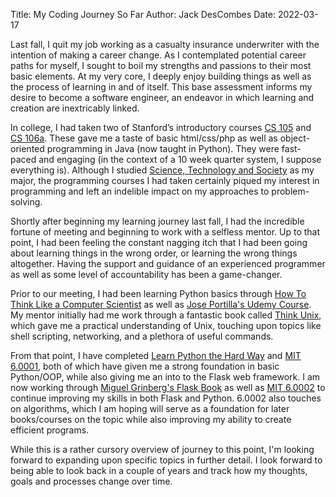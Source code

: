 Title: My Coding Journey So Far
Author: Jack DesCombes
Date: 2022-03-17

Last fall, I quit my job working as a casualty insurance underwriter with the intention of making a career change. As I contemplated potential career paths for myself, I sought to boil my strengths and passions to their most basic elements. At my very core, I deeply enjoy building things as well as the process of learning in and of itself. This base assessment informs my desire to become a software engineer, an endeavor in which learning and creation are inextricably linked. 

In college, I had taken two of Stanford’s introductory courses [CS 105](https://web.stanford.edu/class/cs105/) and [CS 106a](https://web.stanford.edu/class/cs106a/). These gave me a taste of basic html/css/php as well as object-oriented programming in Java (now taught in Python). They were fast-paced and engaging (in the context of a 10 week quarter system, I suppose everything is). Although I studied [Science, Technology and Society](https://sts.stanford.edu) as my major, the programming courses I had taken certainly piqued my interest in programming and left an indelible impact on my approaches to problem-solving. 

Shortly after beginning my learning journey last fall, I had the incredible fortune of meeting and beginning to work with a selfless mentor. Up to that point, I had been feeling the constant nagging itch that I had been going about learning things in the wrong order, or learning the wrong things altogether. Having the support and guidance of an experienced programmer as well as some level of accountability has been a game-changer.

Prior to our meeting, I had been learning Python basics through [How To Think Like a Computer Scientist](https://runestone.academy/ns/books/published/thinkcspy/index.html) as well as [Jose Portilla's Udemy Course](https://www.udemy.com/course/complete-python-bootcamp/learn/lecture/20662956?start=15#content). My mentor initially had me work through a fantastic book called [Think Unix](https://www.amazon.com/Think-UNIX-Jon-Lasser/dp/078972376X), which gave me a practical understanding of Unix, touching upon topics like shell scripting, networking, and a plethora of useful commands. 

From that point, I have completed [Learn Python the Hard Way](https://www.amazon.com/Learn-Python-Hard-Way-Introduction/dp/0134692888) and [MIT 6.0001](https://ocw.mit.edu/courses/electrical-engineering-and-computer-science/6-0001-introduction-to-computer-science-and-programming-in-python-fall-2016/), both of which have given me a strong foundation in basic Python/OOP, while also giving me an into to the Flask web framework. I am now working through [Miguel Grinberg's Flask Book](https://www.amazon.com/Flask-Web-Development-Developing-Applications/dp/1491991739) as well as [MIT 6.0002](https://ocw.mit.edu/courses/electrical-engineering-and-computer-science/6-0002-introduction-to-computational-thinking-and-data-science-fall-2016/) to continue improving my skills in both Flask and Python. 6.0002 also touches on algorithms, which I am hoping will serve as a foundation for later books/courses on the topic while also improving my ability to create efficient programs. 

While this is a rather cursory overview of journey to this point, I'm looking forward to expanding upon specific topics in further detail. I look forward to being able to look back in a couple of years and track how my thoughts, goals and processes change over time. 

